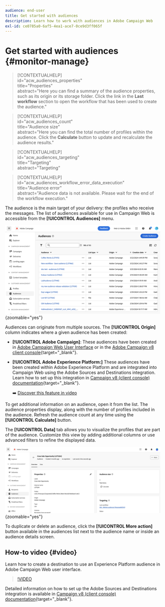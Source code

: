 ```yaml
---
audience: end-user
title: Get started with audiences
description: Learn how to work with audiences in Adobe Campaign Web
exl-id: ce0785a0-6af5-4ea1-ace7-0ce9d3ff065f
---
```

# Get started with audiences {#monitor-manage}

>[!CONTEXTUALHELP]  
>id="acw_audiences_properties"  
>title="Properties"  
>abstract="Here you can find a summary of the audience properties, such as its origin or its storage folder. Click the link in the **Last workflow** section to open the workflow that has been used to create the audience."

>[!CONTEXTUALHELP]  
>id="acw_audiences_count"  
>title="Audience size"  
>abstract="Here you can find the total number of profiles within the audience. Click the **Calculate** button to update and recalculate the audience results."

>[!CONTEXTUALHELP]  
>id="acw_audiences_targeting"  
>title="Targeting"  
>abstract="Targeting"

>[!CONTEXTUALHELP]  
>id="acw_audiences_workflow_error_data_execution"  
>title="Audience error"  
>abstract="Audience data is not available. Please wait for the end of the workflow execution."

The audience is the main target of your delivery: the profiles who receive the messages. The list of audiences available for use in Campaign Web is accessible from the **[!UICONTROL Audiences]** menu.

![Screenshot showing the list of audiences available in Campaign Web.](assets/audiences-list.png){zoomable="yes"}

Audiences can originate from multiple sources. The **[!UICONTROL Origin]** column indicates where a given audience has been created:

* **[!UICONTROL Adobe Campaign]**: These audiences have been created in [Adobe Campaign Web User Interface](create-audience.md) or in the [Adobe Campaign v8 client console](https://experienceleague.adobe.com/docs/campaign/campaign-v8/audience/create-audiences/create-audiences.html){target="_blank"}.

* **[!UICONTROL Adobe Experience Platform:]** These audiences have been created within Adobe Experience Platform and are integrated into Campaign Web using the Adobe Sources and Destinations integration. Learn how to set up this integration in [Campaign v8 (client console) documentation](https://experienceleague.adobe.com/docs/campaign/campaign-v8/connect/ac-aep/ac-aep.html){target="_blank"}.

    ➡️ [Discover this feature in video](#video) 

To get additional information on an audience, open it from the list. The audience properties display, along with the number of profiles included in the audience. Refresh the audience count at any time using the **[!UICONTROL Calculate]** button.

The **[!UICONTROL Data]** tab allows you to visualize the profiles that are part of the audience. Customize this view by adding additional columns or use advanced filters to refine the displayed data.

![Screenshot showing audience details, including profiles and customization options.](assets/audiences-details.png){zoomable="yes"}

To duplicate or delete an audience, click the **[!UICONTROL More action]** button available in the audiences list next to the audience name or inside an audience details screen.

## How-to video {#video}

Learn how to create a destination to use an Experience Platform audience in Adobe Campaign Web user interface.

>[!VIDEO](https://video.tv.adobe.com/v/3427635?quality=12)

Detailed information on how to set up the Adobe Sources and Destinations integration is available in [Campaign v8 (client console) documentation](https://experienceleague.adobe.com/docs/campaign/campaign-v8/connect/ac-aep/ac-aep.html){target="_blank"}.